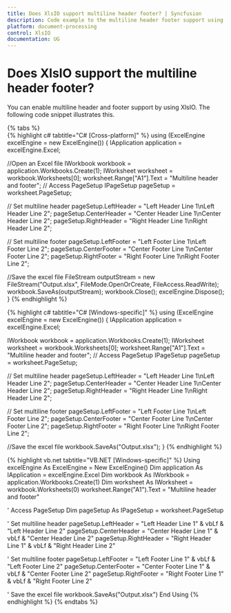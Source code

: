 ```yaml
---
title: Does XlsIO support multiline header footer? | Syncfusion
description: Code example to the multiline header footer support using Syncfusion .NET Excel library (XlsIO).
platform: document-processing
control: XlsIO
documentation: UG
---
```


# Does XlsIO support the multiline header footer?

You can enable multiline header and footer support by using XlsIO. The following code snippet illustrates this.

{% tabs %}  
{% highlight c# tabtitle="C# [Cross-platform]" %}
using (ExcelEngine excelEngine = new ExcelEngine())
{
  IApplication application = excelEngine.Excel;

  //Open an Excel file
  IWorkbook workbook = application.Workbooks.Create(1);
  IWorksheet worksheet = workbook.Worksheets[0];
  worksheet.Range["A1"].Text = "Multiline header and footer";
  // Access PageSetup
  IPageSetup pageSetup = worksheet.PageSetup;

  // Set multiline header
  pageSetup.LeftHeader = "Left Header Line 1\nLeft Header Line 2";
  pageSetup.CenterHeader = "Center Header Line 1\nCenter Header Line 2";
  pageSetup.RightHeader = "Right Header Line 1\nRight Header Line 2";

  // Set multiline footer
  pageSetup.LeftFooter = "Left Footer Line 1\nLeft Footer Line 2";
  pageSetup.CenterFooter = "Center Footer Line 1\nCenter Footer Line 2";
  pageSetup.RightFooter = "Right Footer Line 1\nRight Footer Line 2";

  //Save the excel file
  FileStream outputStream = new FileStream("Output.xlsx", FileMode.OpenOrCreate, FileAccess.ReadWrite);
  workbook.SaveAs(outputStream);
  workbook.Close();
  excelEngine.Dispose();
}
{% endhighlight %}

{% highlight c# tabtitle="C# [Windows-specific]" %}
using (ExcelEngine excelEngine = new ExcelEngine())
{
  IApplication application = excelEngine.Excel;

  IWorkbook workbook = application.Workbooks.Create(1);
  IWorksheet worksheet = workbook.Worksheets[0];
  worksheet.Range["A1"].Text = "Multiline header and footer";
  // Access PageSetup
  IPageSetup pageSetup = worksheet.PageSetup;

  // Set multiline header
  pageSetup.LeftHeader = "Left Header Line 1\nLeft Header Line 2";
  pageSetup.CenterHeader = "Center Header Line 1\nCenter Header Line 2";
  pageSetup.RightHeader = "Right Header Line 1\nRight Header Line 2";

  // Set multiline footer
  pageSetup.LeftFooter = "Left Footer Line 1\nLeft Footer Line 2";
  pageSetup.CenterFooter = "Center Footer Line 1\nCenter Footer Line 2";
  pageSetup.RightFooter = "Right Footer Line 1\nRight Footer Line 2";

  //Save the excel file
  workbook.SaveAs("Output.xlsx");
}
{% endhighlight %}

{% highlight vb.net tabtitle="VB.NET [Windows-specific]" %}
Using excelEngine As ExcelEngine = New ExcelEngine()
  Dim application As IApplication = excelEngine.Excel
  Dim workbook As IWorkbook = application.Workbooks.Create(1)
  Dim worksheet As IWorksheet = workbook.Worksheets(0)
  worksheet.Range("A1").Text = "Multiline header and footer"

  ' Access PageSetup
  Dim pageSetup As IPageSetup = worksheet.PageSetup

  ' Set multiline header
  pageSetup.LeftHeader = "Left Header Line 1" & vbLf & "Left Header Line 2"
  pageSetup.CenterHeader = "Center Header Line 1" & vbLf & "Center Header Line 2"
  pageSetup.RightHeader = "Right Header Line 1" & vbLf & "Right Header Line 2"

  ' Set multiline footer
  pageSetup.LeftFooter = "Left Footer Line 1" & vbLf & "Left Footer Line 2"
  pageSetup.CenterFooter = "Center Footer Line 1" & vbLf & "Center Footer Line 2"
  pageSetup.RightFooter = "Right Footer Line 1" & vbLf & "Right Footer Line 2"

  ' Save the excel file
  workbook.SaveAs("Output.xlsx")
End Using
{% endhighlight %}
{% endtabs %}
